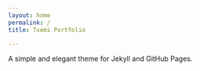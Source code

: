 ```yaml
---
layout: home
permalink: /
title: Txemi Portfolio

---
```

A simple and elegant theme for Jekyll and GitHub Pages.


